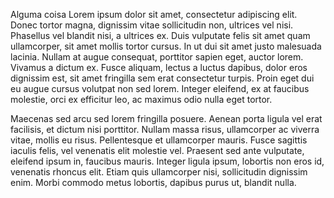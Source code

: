 Alguma coisa
Lorem ipsum dolor sit amet, consectetur adipiscing elit. Donec tortor magna, dignissim vitae sollicitudin non, ultrices vel nisi. Phasellus vel blandit nisi, a ultrices ex. Duis vulputate felis sit amet quam ullamcorper, sit amet mollis tortor cursus. In ut dui sit amet justo malesuada lacinia. Nullam at augue consequat, porttitor sapien eget, auctor lorem. Vivamus a dictum ex. Fusce aliquam, lectus a luctus dapibus, dolor eros dignissim est, sit amet fringilla sem erat consectetur turpis. Proin eget dui eu augue cursus volutpat non sed lorem. Integer eleifend, ex at faucibus molestie, orci ex efficitur leo, ac maximus odio nulla eget tortor.

Maecenas sed arcu sed lorem fringilla posuere. Aenean porta ligula vel erat facilisis, et dictum nisi porttitor. Nullam massa risus, ullamcorper ac viverra vitae, mollis eu risus. Pellentesque et ullamcorper mauris. Fusce sagittis iaculis felis, vel venenatis elit molestie vel. Praesent sed ante vulputate, eleifend ipsum in, faucibus mauris. Integer ligula ipsum, lobortis non eros id, venenatis rhoncus elit. Etiam quis ullamcorper nisi, sollicitudin dignissim enim. Morbi commodo metus lobortis, dapibus purus ut, blandit nulla.
